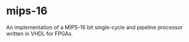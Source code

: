 # mips-16
An implementation of a MIPS-16 bit single-cycle and pipeline processor written in VHDL for FPGAs.
